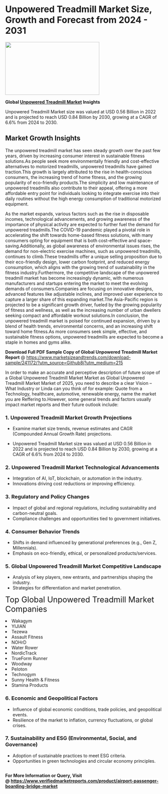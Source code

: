 <H1>Unpowered Treadmill Market Size, Growth and Forecast from 2024 - 2031</H1><img class="aligncenter size-medium wp-image-584254" src="https://thirdeyenews.in/wp-content/uploads/2024/09/Global-Market-Research-300x168.jpeg" alt="" width="300" height="168" /><p><strong>Global&nbsp;<a href="https://www.marketsizeandtrends.com/download-sample/241172/?utm_source=Github8j?utm_medium=215">Unpowered Treadmill Market</a> Insights</strong></p><p>Unpowered Treadmill Market size was valued at USD 0.56 Billion in 2022 and is projected to reach USD 0.84 Billion by 2030, growing at a CAGR of 6.6% from 2024 to 2030.</p><p><h2>Market Growth Insights</h2> <p>The unpowered treadmill market has seen steady growth over the past few years, driven by increasing consumer interest in sustainable fitness solutions.As people seek more environmentally friendly and cost-effective alternatives to motorized treadmills, unpowered treadmills have gained traction.This growth is largely attributed to the rise in health-conscious consumers, the increasing trend of home fitness, and the growing popularity of eco-friendly products.The simplicity and low maintenance of unpowered treadmills also contribute to their appeal, offering a more affordable entry point for individuals looking to integrate exercise into their daily routines without the high energy consumption of traditional motorized equipment.</p> <p>As the market expands, various factors such as the rise in disposable incomes, technological advancements, and growing awareness of the importance of physical activity are expected to further fuel the demand for unpowered treadmills.The COVID-19 pandemic played a pivotal role in accelerating the shift towards home-based fitness solutions, with many consumers opting for equipment that is both cost-effective and space-saving.Additionally, as global awareness of environmental issues rises, the demand for non-electric exercise machines, such as unpowered treadmills, continues to climb.These treadmills offer a unique selling proposition due to their eco-friendly design, lower carbon footprint, and reduced energy consumption, which aligns with the growing trend of sustainability in the fitness industry.Furthermore, the competitive landscape of the unpowered treadmill market has become increasingly dynamic, with numerous manufacturers and startups entering the market to meet the evolving demands of consumers.Companies are focusing on innovative designs, advanced features like adjustable inclines, and improved user experience to capture a larger share of this expanding market.The Asia-Pacific region is projected to be a significant growth driver, fueled by the growing popularity of fitness and wellness, as well as the increasing number of urban dwellers seeking compact and affordable workout solutions.In conclusion, the unpowered treadmill market is poised for continued expansion, driven by a blend of health trends, environmental concerns, and an increasing shift toward home fitness.As more consumers seek simple, effective, and sustainable fitness options, unpowered treadmills are expected to become a staple in homes and gyms alike.<p><span class=""><strong>Download Full PDF Sample Copy of Global Unpowered Treadmill Market Report</strong> @ <a href="https://www.marketsizeandtrends.com/download-sample/241172/?utm_source=Github8j?utm_medium=215" target="_blank">https://www.marketsizeandtrends.com/download-sample/241172/?utm_source=Github8j?utm_medium=215</a></span></p><p>In order to make an accurate and perceptive description of future scope of a Global&nbsp;Unpowered Treadmill Market Market as Global&nbsp;Unpowered Treadmill Market Market of 2025, you need to describe a clear Vision &ndash; What Industry or Linda can you think of for example: Quote from a Technology, healthcare, automotive, renewable energy, name the market you are Reffering to.However, some general trends and factors usually impact market reports and their future outlook include:</p><h3>1.&nbsp;<strong>Unpowered Treadmill Market Growth Projections</strong></h3><ul><li>Examine market size trends, revenue estimates and CAGR (Compounded Annual Growth Rate) projections.</li><li><p>Unpowered Treadmill Market size was valued at USD 0.56 Billion in 2022 and is projected to reach USD 0.84 Billion by 2030, growing at a CAGR of 6.6% from 2024 to 2030.</p></li></ul><h3>2.&nbsp;<strong>Unpowered Treadmill Market Technological Advancements</strong></h3><ul><li>Integration of AI, IoT, blockchain, or automation in the industry.</li><li>Innovations driving cost reductions or improving efficiency.</li></ul><h3>3.&nbsp;<strong>Regulatory and Policy Changes</strong></h3><ul><li>Impact of global and regional regulations, including sustainability and carbon-neutral goals.</li><li>Compliance challenges and opportunities tied to government initiatives.</li></ul><h3>4.&nbsp;<strong>Consumer Behavior Trends</strong></h3><ul><li>Shifts in demand influenced by generational preferences (e.g., Gen Z, Millennials).</li><li>Emphasis on eco-friendly, ethical, or personalized products/services.</li></ul><h3>5.&nbsp;<strong>Global Unpowered Treadmill Market Competitive Landscape</strong></h3><ul><li>Analysis of key players, new entrants, and partnerships shaping the industry.</li><li>Strategies for differentiation and market penetration.</li></ul><p data-pm-slice="1 1 []"><span style="color: inherit; font-family: inherit; font-size: 25px;">Top Global Unpowered Treadmill Market Companies</span></p><div class="" data-test-id=""><p><li>Wakagym</li><li> YIJIAN</li><li> Tezewa</li><li> Assault Fitness</li><li> NOHrD</li><li> Water Rower</li><li> NordicTrack</li><li> TrueForm Runner</li><li> Woodway</li><li> Peloton</li><li> Technogym</li><li> Sunny Health & Fitness</li><li> Stamina Products</li></p></div><h3>6.&nbsp;<strong>Economic and Geopolitical Factors</strong></h3><ul><li>Influence of global economic conditions, trade policies, and geopolitical events.</li><li>Resilience of the market to inflation, currency fluctuations, or global crises.</li></ul><h3>7.&nbsp;<strong>Sustainability and ESG (Environmental, Social, and Governance)</strong></h3><ul><li>Adoption of sustainable practices to meet ESG criteria.</li><li>Opportunities in green technologies and circular economy principles.</li></ul><h2><strong style="font-size: 14px;">For More Information or Query, Visit @&nbsp;</strong><a style="background-color: #ffffff; font-size: 14px;" href="https://www.marketsizeandtrends.com/report/unpowered-treadmill-market/" target="_blank">https://www.verifiedmarketreports.com/product/airport-passenger-boarding-bridge-market</a></h2>